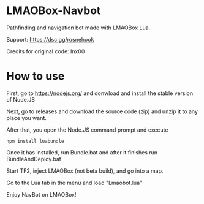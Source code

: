 # LMAOBox-Navbot
Pathfinding and navigation bot made with LMAOBox Lua.

Support: https://dsc.gg/rosnehook

Credits for original code: Inx00

# How to use
First, go to https://nodejs.org/ and donwload and install the stable version of Node.JS

Next, go to releases and download the source code (zip) and unzip it to any place you want.

After that, you open the Node.JS command prompt and execute
```
npm install luabundle
```

Once it has installed, run Bundle.bat and after it finishes run BundleAndDeploy.bat

Start TF2, inject LMAOBox (not beta build), and go into a map.

Go to the Lua tab in the menu and load "Lmaobot.lua"

Enjoy NavBot on LMAOBox!
